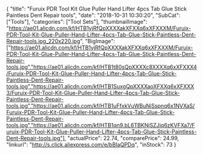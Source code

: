 {
	"title": "Furuix PDR Tool Kit Glue Puller Hand Lifter 4pcs Tab Glue Stick Paintless Dent Repair tools",
	"date": "2018-10-31 10:30:20",
	"SubCat": ["Tools"],
	"categories": ["Tool Sets"],
	"thumbnailImage": "https://ae01.alicdn.com/kf/HTB1yjRfQpXXXXakXFXXq6xXFXXXM/Furuix-PDR-Tool-Kit-Glue-Puller-Hand-Lifter-4pcs-Tab-Glue-Stick-Paintless-Dent-Repair-tools.jpg_220x220.jpg",
	"BigImage": ["https://ae01.alicdn.com/kf/HTB1yjRfQpXXXXakXFXXq6xXFXXXM/Furuix-PDR-Tool-Kit-Glue-Puller-Hand-Lifter-4pcs-Tab-Glue-Stick-Paintless-Dent-Repair-tools.jpg","https://ae01.alicdn.com/kf/HTB1t80sQpXXXXc8XXXXq6xXFXXX4/Furuix-PDR-Tool-Kit-Glue-Puller-Hand-Lifter-4pcs-Tab-Glue-Stick-Paintless-Dent-Repair-tools.jpg","https://ae01.alicdn.com/kf/HTB1SuxgQpXXXXaoXFXXq6xXFXXX3/Furuix-PDR-Tool-Kit-Glue-Puller-Hand-Lifter-4pcs-Tab-Glue-Stick-Paintless-Dent-Repair-tools.jpg","https://ae01.alicdn.com/kf/HTB1uFfxkVuWBuNjSspnq6x1NVXaS/Furuix-PDR-Tool-Kit-Glue-Puller-Hand-Lifter-4pcs-Tab-Glue-Stick-Paintless-Dent-Repair-tools.jpg","https://ae01.alicdn.com/kf/HTB1qn9.bL6TBKNjSZJiq6zKVFXa7/Furuix-PDR-Tool-Kit-Glue-Puller-Hand-Lifter-4pcs-Tab-Glue-Stick-Paintless-Dent-Repair-tools.jpg"],
	"actualPrice": 22.74,
	"comparePrice": 24.99,
	"linkurl": "http://s.click.aliexpress.com/e/bBIaQPDq",
	"inStock": 73
}
